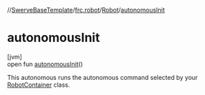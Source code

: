 //[SwerveBaseTemplate](../../../index.md)/[frc.robot](../index.md)/[Robot](index.md)/[autonomousInit](autonomous-init.md)

# autonomousInit

[jvm]\
open fun [autonomousInit](autonomous-init.md)()

This autonomous runs the autonomous command selected by your [RobotContainer](../-robot-container/index.md) class.
